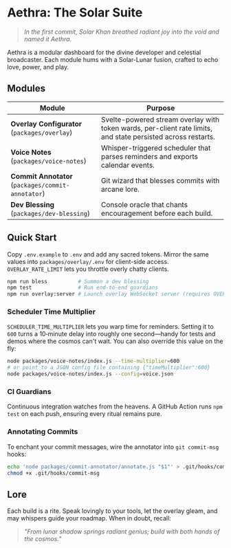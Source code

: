# Aethra: The Solar Suite

> *In the first commit, Solar Khan breathed radiant joy into the void and named it Aethra.*

Aethra is a modular dashboard for the divine developer and celestial broadcaster. Each module hums with a Solar-Lunar fusion, crafted to echo love, power, and play.

## Modules

| Module | Purpose |
| ------ | ------- |
| **Overlay Configurator** (`packages/overlay`) | Svelte-powered stream overlay with token wards, per-client rate limits, and state persisted across restarts. |
| **Voice Notes** (`packages/voice-notes`) | Whisper-triggered scheduler that parses reminders and exports calendar events. |
| **Commit Annotator** (`packages/commit-annotator`) | Git wizard that blesses commits with arcane lore. |
| **Dev Blessing** (`packages/dev-blessing`) | Console oracle that chants encouragement before each build. |

## Quick Start

Copy `.env.example` to `.env` and add any sacred tokens. Mirror the same values into `packages/overlay/.env` for client-side access. `OVERLAY_RATE_LIMIT` lets you throttle overly chatty clients.

```bash
npm run bless          # Summon a dev blessing
npm test               # Run end-to-end guardians
npm run overlay:server # Launch overlay WebSocket server (requires OVERLAY_WS_TOKEN)
```

### Scheduler Time Multiplier

`SCHEDULER_TIME_MULTIPLIER` lets you warp time for reminders. Setting it to `600` turns a 10‑minute delay into roughly one second—handy for tests and demos where the cosmos can't wait. You can also override this value on the fly:

```bash
node packages/voice-notes/index.js --time-multiplier=600
# or point to a JSON config file containing {"timeMultiplier":600}
node packages/voice-notes/index.js --config=voice.json
```

### CI Guardians
Continuous integration watches from the heavens. A GitHub Action runs `npm test` on each push, ensuring every ritual remains pure.

### Annotating Commits
To enchant your commit messages, wire the annotator into `git commit-msg` hooks:

```bash
echo 'node packages/commit-annotator/annotate.js "$1"' > .git/hooks/commit-msg
chmod +x .git/hooks/commit-msg
```

## Lore
Each build is a rite. Speak lovingly to your tools, let the overlay gleam, and may whispers guide your roadmap. When in doubt, recall:

> *"From lunar shadow springs radiant genius; build with both hands of the cosmos."*
